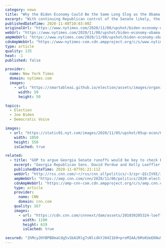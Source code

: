```yaml
---
category: news
title: "Why the Biden Economy Could Be the Same Long Slog as the Obama Economy"
excerpt: "With continuing Republican control of the Senate likely, the sort of large-scale stimulus some economists have urged may be off the table."
publishedDateTime: 2020-11-08T10:03:00Z
originalUrl: "https://www.nytimes.com/2020/11/08/upshot/biden-economy-obama-comparison.html"
webUrl: "https://www.nytimes.com/2020/11/08/upshot/biden-economy-obama-comparison.html"
ampWebUrl: "https://www.nytimes.com/2020/11/08/upshot/biden-economy-obama-comparison.amp.html"
cdnAmpWebUrl: "https://www-nytimes-com.cdn.ampproject.org/c/s/www.nytimes.com/2020/11/08/upshot/biden-economy-obama-comparison.amp.html"
type: article
quality: 135
heat: -1
published: false

provider:
  name: New York Times
  domain: nytimes.com
  images:
    - url: "https://smartableai.github.io/election/assets/images/organizations/nytimes.com-50x50.jpg"
      width: 50
      height: 50

topics:
  - Election
  - Joe Biden
  - Democratic Voice

images:
  - url: "https://static01.nyt.com/images/2020/11/05/upshot/05up-econ/05up-econ-facebookJumbo.jpg"
    width: 1050
    height: 550
    isCached: true

related:
  - title: "GOP to argue Georgia Senate runoffs would be key to check Biden and a Democratic House"
    excerpt: "Georgia Republican Sens. David Perdue and Kelly Loeffler are bracing for a two-month slog in Georgia that could determine the next Senate majority, planning to argue that they need to keep their seats to prevent Democratic control of Washington.\n    \n"
    publishedDateTime: 2020-11-07T01:21:11Z
    webUrl: "http://rss.cnn.com/~r/rss/cnn_allpolitics/~3/zpr-QIcIV9I/index.html"
    ampWebUrl: "https://amp.cnn.com/cnn/2020/11/06/politics/2020-election-georgia-senate-race-runoffs/index.html"
    cdnAmpWebUrl: "https://amp-cnn-com.cdn.ampproject.org/c/s/amp.cnn.com/cnn/2020/11/06/politics/2020-election-georgia-senate-race-runoffs/index.html"
    type: article
    provider:
      name: CNN
      domain: cnn.com
    quality: 167
    images:
      - url: "https://cdn.cnn.com/cnnnext/dam/assets/201030205324-loeffler-perdue-split-super-tease.jpg"
        width: 1100
        height: 619
        isCached: true

secured: "1hMcy2HYBPB8maCdg5sSbA1Rlg7sNlcdkYJ04I1b9+proMIAA/6MsKUeEKNu9fXDWVgEnWxi3+Ik0U6C/Q9+M1l12bAHKbnaXgvIZTmq1NI4tZiYfhnxSGemd8MIAZJcjW9P3Y7prbQsTqsRqayedoxb06y0I0ae2qrs636tPKOBgtuZ7n4cDSF53iKc6dHIi4gg/Wc1KOUB+7oe+n5QiMeQlp/PfMC/ZWcJMzkTlC0dIo78O/W4ZD+6egPCqljqntbAVY+jaJoPimohOE0Ux77wdGoIx0lO8Ft5oZxloXVBjgqBGnyzEzs77ODn959ovz2/iUNlnKzjm0+fwJWM4REMsRIT+vyOUkkDqj5AfJY=;OuwhjUKgDGICeAtlArRwug=="
---
```


